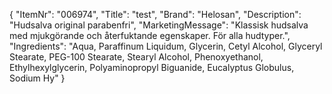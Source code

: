 {
  "ItemNr": "006974",
  "Title": "test",
  "Brand": "Helosan",
  "Description": "Hudsalva original parabenfri",
  "MarketingMessage": "Klassisk hudsalva med mjukgörande och återfuktande egenskaper. För alla hudtyper.",
  "Ingredients": "Aqua, Paraffinum Liquidum, Glycerin, Cetyl Alcohol, Glyceryl Stearate, PEG-100 Stearate, Stearyl Alcohol, Phenoxyethanol, Ethylhexylglycerin, Polyaminopropyl Biguanide, Eucalyptus Globulus, Sodium Hy"
}